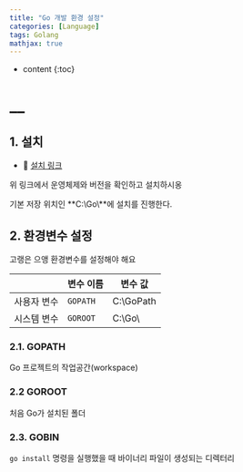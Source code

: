 ```yaml
---
title: "Go 개발 환경 설정"
categories: [Language]
tags: Golang
mathjax: true
---
```


* content
{:toc}
# __

## 1. 설치

-   📌 [설치 링크](https://go.dev/dl/)

위 링크에서 운영체제와 버전을 확인하고 설치하시옹

기본 저장 위치인 **C:\Go\\**에 설치를 진행한다.

## 2. 환경변수 설정

고랭은 으앵 환경변수를 설정해야 해요

|             | 변수 이름 | 변수 값   |
| ----------- | --------- | --------- |
| 사용자 변수 | `GOPATH`  | C:\GoPath |
| 시스템 변수 | `GOROOT`  | C:\Go\    |

### 2.1. GOPATH

Go 프로젝트의 작업공간(workspace)

### 2.2 GOROOT

처음 Go가 설치된 폴더

### 2.3. GOBIN

`go install` 명령을 실행했을 때 바이너리 파일이 생성되는 디렉터리
